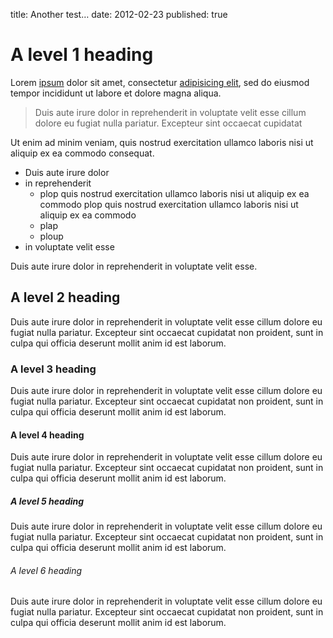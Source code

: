 title: Another test…
date: 2012-02-23
published: true

# A level 1 heading

Lorem [ipsum]() dolor sit amet, consectetur [adipisicing elit](), sed do eiusmod
tempor incididunt ut labore et dolore magna aliqua.

> Duis aute irure dolor in reprehenderit in voluptate velit esse
> cillum dolore eu fugiat nulla pariatur. Excepteur sint occaecat cupidatat

Ut enim ad minim veniam,
quis nostrud exercitation ullamco laboris nisi ut aliquip ex ea commodo
consequat.

* Duis aute irure dolor
* in reprehenderit
  - plop quis nostrud exercitation ullamco laboris nisi ut aliquip ex ea commodo plop quis nostrud exercitation ullamco laboris nisi ut aliquip ex ea commodo
  - plap
  - ploup
* in voluptate velit esse

Duis aute irure dolor in reprehenderit in voluptate velit esse.

## A level 2 heading

Duis aute irure dolor in reprehenderit in voluptate velit esse
cillum dolore eu fugiat nulla pariatur. Excepteur sint occaecat cupidatat non
proident, sunt in culpa qui officia deserunt mollit anim id est laborum.

### A level 3 heading

Duis aute irure dolor in reprehenderit in voluptate velit esse
cillum dolore eu fugiat nulla pariatur. Excepteur sint occaecat cupidatat non
proident, sunt in culpa qui officia deserunt mollit anim id est laborum.

#### A level 4 heading

Duis aute irure dolor in reprehenderit in voluptate velit esse
cillum dolore eu fugiat nulla pariatur. Excepteur sint occaecat cupidatat non
proident, sunt in culpa qui officia deserunt mollit anim id est laborum.

##### A level 5 heading

Duis aute irure dolor in reprehenderit in voluptate velit esse
cillum dolore eu fugiat nulla pariatur. Excepteur sint occaecat cupidatat non
proident, sunt in culpa qui officia deserunt mollit anim id est laborum.

###### A level 6 heading

Duis aute irure dolor in reprehenderit in voluptate velit esse
cillum dolore eu fugiat nulla pariatur. Excepteur sint occaecat cupidatat non
proident, sunt in culpa qui officia deserunt mollit anim id est laborum.